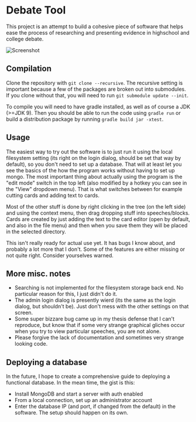 # Debate Tool
This project is an attempt to build a cohesive piece of software that helps ease the process of researching and presenting evidence in highschool and college debate.

![Screenshot](https://raw.githubusercontent.com/credman0/unnamed-debate-tool/master/wiki/running_application.png)

## Compilation
Clone the repository with ```git clone --recursive```. The recursive setting is important because a few of the packages are broken out into submodules. If you clone without that, you will need to run ```git submodule update --init```.

To compile you will need to have gradle installed, as well as of course a JDK (>=JDK 9). Then you should be able to run the code using ```gradle run``` or build a distribution package by running ```gradle build jar -xtest```.

## Usage
The easiest way to try out the software is to just run it using the local filesystem setting (its right on the login dialog, should be set that way by default), so you don't need to set up a database. That will at least let you see the basics of the how the program works without having to set up mongo. The most important thing about actually using the program is the "edit mode" switch in the top left (also modified by a hotkey you can see in the "View" dropdown menu). That is what switches between for example cutting cards and adding text to cards.

Most of the other stuff is done by right clicking in the tree (on the left side) and using the context menu, then drag dropping stuff into speeches/blocks. Cards are created by just adding the text to the card editor (open by default, and also in the file menu) and then when you save them they will be placed in the selected directory.

This isn't really ready for actual use yet. It has bugs I know about, and probably a lot more that I don't. Some of the features are either missing or not quite right. Consider yourselves warned.

## More misc. notes
* Searching is not implemented for the filesystem storage back end. No particular reason for this, I just didn't do it.
* The admin login dialog is presently wierd (its the same as the login dialog, but shouldn't be). Just don't mess with the other settings on that screen.
* Some super bizzare bug came up in my thesis defense that I can't reproduce, but know that if some very strange graphical gliches occur when you try to view particular speeches, you are not alone.
* Please forgive the lack of documentation and sometimes very strange looking code. 

## Deploying a database
In the future, I hope to create a comprehensive guide to deploying a functional database. In the mean time, the gist is this:
* Install MongoDB and start a server with auth enabled
* From a local connection, set up an administrator account
* Enter the database IP (and port, if changed from the default) in the software. The setup should happen on its own.
